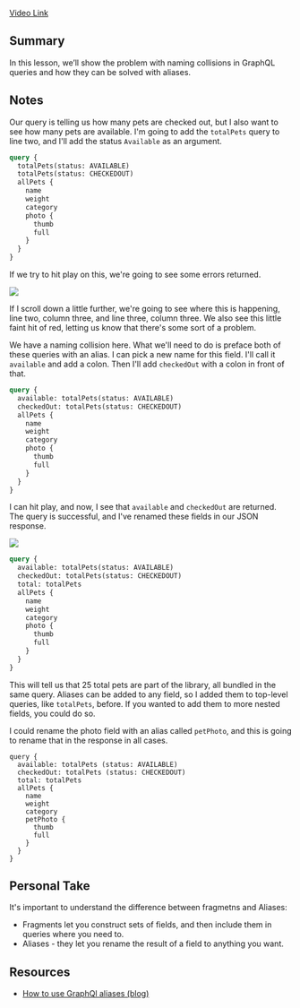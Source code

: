 [Video Link](https://egghead.io/lessons/graphql-renaming-fields-with-graphql-aliases)

## Summary

In this lesson, we’ll show the problem with naming collisions in GraphQL queries and how they can be solved with aliases.

## Notes

Our query is telling us how many pets are checked out, but I also want to see how many pets are available. I'm going to add the `totalPets` query to line two, and I'll add the status `Available` as an argument.

```graphql
query {
  totalPets(status: AVAILABLE)
  totalPets(status: CHECKEDOUT)
  allPets {
    name
    weight
    category
    photo {
      thumb
      full
    }
  }
}
```

If we try to hit play on this, we're going to see some errors returned.

![](https://res.cloudinary.com/dg3gyk0gu/image/upload/v1563555709/transcript-images/renaming-fields-with-graphql-aliases-error.png)

If I scroll down a little further, we're going to see where this is happening, line two, column three, and line three, column three. We also see this little faint hit of red, letting us know that there's some sort of a problem.

We have a naming collision here. What we'll need to do is preface both of these queries with an alias. I can pick a new name for this field. I'll call it `available` and add a colon. Then I'll add `checkedOut` with a colon in front of that.

```graphql
query {
  available: totalPets(status: AVAILABLE)
  checkedOut: totalPets(status: CHECKEDOUT)
  allPets {
    name
    weight
    category
    photo {
      thumb
      full
    }
  }
}
```

I can hit play, and now, I see that `available` and `checkedOut` are returned. The query is successful, and I've renamed these fields in our JSON response.

![](https://res.cloudinary.com/dg3gyk0gu/image/upload/v1563555709/transcript-images/renaming-fields-with-graphql-aliases-queries-fiexed.png)

```graphql
query {
  available: totalPets(status: AVAILABLE)
  checkedOut: totalPets(status: CHECKEDOUT)
  total: totalPets
  allPets {
    name
    weight
    category
    photo {
      thumb
      full
    }
  }
}
```

This will tell us that 25 total pets are part of the library, all bundled in the same query. Aliases can be added to any field, so I added them to top-level queries, like `totalPets`, before. If you wanted to add them to more nested fields, you could do so.

I could rename the photo field with an alias called `petPhoto`, and this is going to rename that in the response in all cases.

```
query {
  available: totalPets (status: AVAILABLE)
  checkedOut: totalPets (status: CHECKEDOUT)
  total: totalPets
  allPets {
    name
    weight
    category
    petPhoto {
      thumb
      full
    }
  }
}
```

## Personal Take

It's important to understand the difference between fragmetns and Aliases:

- Fragments let you construct sets of fields, and then include them in queries where you need to.
- Aliases - they let you rename the result of a field to anything you want.

## Resources

- [How to use GraphQl aliases (blog)](https://atheros.ai/blog/how-to-use-graphql-aliases)
